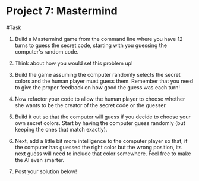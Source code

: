 # Project 7: Mastermind

#Task

1. Build a Mastermind game from the command line where you have 12 turns to guess the secret code, starting with you guessing the computer's random code.

2. Think about how you would set this problem up!

3. Build the game assuming the computer randomly selects the secret colors and the human player must guess them. Remember that you need to give the proper feedback on how good the guess was each turn!

4. Now refactor your code to allow the human player to choose whether she wants to be the creator of the secret code or the guesser.

5. Build it out so that the computer will guess if you decide to choose your own secret colors. Start by having the computer guess randomly (but keeping the ones that match exactly).

6. Next, add a little bit more intelligence to the computer player so that, if the computer has guessed the right color but the wrong position, its next guess will need to include that color somewhere. Feel free to make the AI even smarter.

7. Post your solution below!

